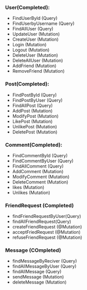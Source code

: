### User(Completed):
- FindUserById (Query)
- FindUserbyUsername (Query)
- FindAllUser (Query)
- UpdateUser (Mutation)
- CreateUser (Mutation)
- Login (Mutation)
- Logout (Mutation)
- DeleteUser (Mutation)
- DeleteAllUser (Mutation)
- AddFriend (Mutation)
- RemoveFriend (Mutation)

### Post(Completed):
- FindPostById (Query)
- FindPostByUser (Query)
- FindAllPost (Query)
- AddPost (Mutation)
- ModifyPost (Mutation)
- LikePost (Mutation)
- UnlikePost (Mutation) 
- DeletePost (Mutation)

### Comment(Completed):
- FindCommentById (Query)
- FindCommentByUser (Query)
- FindAllComment (Query)
- AddComment (Mutation)
- ModifyComment (Mutation)
- DeleteComment (Mutation)
- likes (Mutation)
- Unlikes (Mutation)
 
### FriendRequest (Completed)
- findFriendRequestByUser(Query)
- findAllFriendRequest(Query)
- createFriendRequest (@Mutation)
- acceptFriedRequest (@Mutation)
- refuseFriendRequest (@Mutation)

### Message (COmpleted)
- findMessageByReciver (Query)
- findAllMessageByUser (Query)
- findAllMessage (Query)
- sendMessage (Mutation)
- deleteMessage (Mutation)



